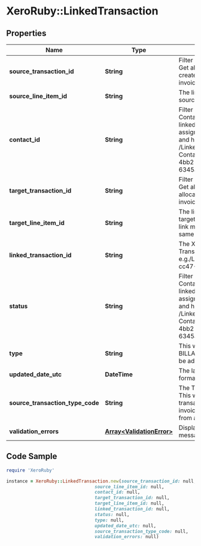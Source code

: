 # XeroRuby::LinkedTransaction

## Properties

Name | Type | Description | Notes
------------ | ------------- | ------------- | -------------
**source_transaction_id** | **String** | Filter by the SourceTransactionID. Get all the linked transactions created from a particular ACCPAY invoice | [optional] 
**source_line_item_id** | **String** | The line item identifier from the source transaction. | [optional] 
**contact_id** | **String** | Filter by the combination of ContactID and Status. Get all the linked transactions that have been assigned to a particular customer and have a particular status e.g. GET /LinkedTransactions?ContactID&#x3D;4bb34b03-3378-4bb2-a0ed-6345abf3224e&amp;Status&#x3D;APPROVED. | [optional] 
**target_transaction_id** | **String** | Filter by the TargetTransactionID. Get all the linked transactions  allocated to a particular ACCREC invoice | [optional] 
**target_line_item_id** | **String** | The line item identifier from the target transaction. It is possible  to link multiple billable expenses to the same TargetLineItemID. | [optional] 
**linked_transaction_id** | **String** | The Xero identifier for an Linked Transaction e.g./LinkedTransactions/297c2dc5-cc47-4afd-8ec8-74990b8761e9 | [optional] 
**status** | **String** | Filter by the combination of ContactID and Status. Get all the linked transactions that have been assigned to a particular customer and have a particular status e.g. GET /LinkedTransactions?ContactID&#x3D;4bb34b03-3378-4bb2-a0ed-6345abf3224e&amp;Status&#x3D;APPROVED. | [optional] 
**type** | **String** | This will always be BILLABLEEXPENSE. More types may be added in future. | [optional] 
**updated_date_utc** | **DateTime** | The last modified date in UTC format | [optional] [readonly] 
**source_transaction_type_code** | **String** | The Type of the source tranasction. This will be ACCPAY if the linked transaction was created from an invoice and SPEND if it was created from a bank transaction. | [optional] 
**validation_errors** | [**Array&lt;ValidationError&gt;**](ValidationError.md) | Displays array of validation error messages from the API | [optional] 

## Code Sample

```ruby
require 'XeroRuby'

instance = XeroRuby::LinkedTransaction.new(source_transaction_id: null,
                                 source_line_item_id: null,
                                 contact_id: null,
                                 target_transaction_id: null,
                                 target_line_item_id: null,
                                 linked_transaction_id: null,
                                 status: null,
                                 type: null,
                                 updated_date_utc: null,
                                 source_transaction_type_code: null,
                                 validation_errors: null)
```


